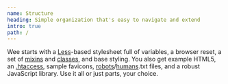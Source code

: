 ```yaml
---
name: Structure
heading: Simple organization that's easy to navigate and extend
intro: true
path: /
---
```


Wee starts with a [Less](http://lesscss.org/)-based stylesheet full of variables, a browser reset, a set of [mixins](/style/mixins) and [classes]((/style/classes)), and base styling. You also get example HTML5, an [.htaccess](#htaccess), sample favicons, [robots](#robots)/[humans](#humans).txt files, and a robust JavaScript library. Use it all or just parts, your choice.